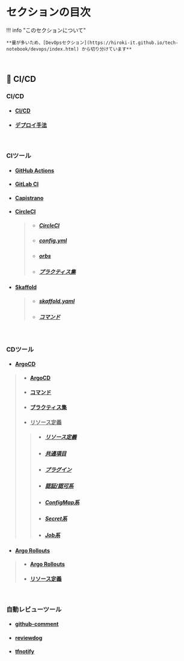 # セクションの目次

!!! info "このセクションについて"

    **量が多いため、[DevOpsセクション](https://hiroki-it.github.io/tech-notebook/devops/index.html) から切り分けています**

<br>

## 🔄 CI/CD

### CI/CD

* #### [CI/CD](https://hiroki-it.github.io/tech-notebook/devops/devops_cicd.html)
* #### [デプロイ手法](https://hiroki-it.github.io/tech-notebook/devops/devops_cicd_deploy.html)

<br>

### CIツール

* #### [︎GitHub Actions](https://hiroki-it.github.io/tech-notebook/devops/devops_cicd_ci_github_actions.html)
* #### [︎GitLab CI](https://hiroki-it.github.io/tech-notebook/devops/devops_cicd_ci_gitlab_ci.html)
* #### [︎Capistrano](https://hiroki-it.github.io/tech-notebook/devops/devops_cicd_ci_capistrano.html)
* #### <u>CircleCI</u>
  > * ##### [︎CircleCI](https://hiroki-it.github.io/tech-notebook/devops/devops_cicd_ci_circleci.html)
  > * ##### [︎config.yml](https://hiroki-it.github.io/tech-notebook/devops/devops_cicd_ci_circleci_config_yml.html)
  > * ##### [︎orbs](https://hiroki-it.github.io/tech-notebook/devops/devops_cicd_ci_circleci_orbs.html)
  > * ##### [︎プラクティス集](https://hiroki-it.github.io/tech-notebook/devops/devops_cicd_ci_circleci_practices.html)

* #### <u>Skaffold</u>
  > * ##### [︎skaffold.yaml](https://hiroki-it.github.io/tech-notebook/devops/devops_cicd_ci_skaffold_yaml.html)
  > * ##### [︎コマンド](https://hiroki-it.github.io/tech-notebook/devops/devops_cicd_ci_skaffold_command.html)

<br>

### CDツール

* #### ︎<u>ArgoCD</u>
 > * #### [︎ArgoCD](https://hiroki-it.github.io/tech-notebook/devops/devops_cicd_cd_argocd.html)
 > * #### [コマンド](https://hiroki-it.github.io/tech-notebook/devops/devops_cicd_cd_argocd_command.html)
 > * #### [︎プラクティス集](https://hiroki-it.github.io/tech-notebook/devops/devops_cicd_cd_argocd_practices.html)
 > * #### ︎<u>リソース定義</u>
 > > * ##### [︎リソース定義](https://hiroki-it.github.io/tech-notebook/devops/devops_cicd_cd_argocd_resource_definition.html)
 > > * ##### [共通項目](https://hiroki-it.github.io/tech-notebook/devops/devops_cicd_cd_argocd_resource_definition_common.html)
 > > * ##### [プラグイン](https://hiroki-it.github.io/tech-notebook/devops/devops_cicd_cd_argocd_resource_definition_plugin.html)
 > > * ##### [認証/認可系](https://hiroki-it.github.io/tech-notebook/devops/devops_cicd_cd_argocd_resource_definition_auth.html)
 > > * ##### [ConfigMap系](https://hiroki-it.github.io/tech-notebook/devops/devops_cicd_cd_argocd_resource_definition_configmap.html)
 > > * ##### [Secret系](https://hiroki-it.github.io/tech-notebook/devops/devops_cicd_cd_argocd_resource_definition_secret.html)
 > > * ##### [Job系](https://hiroki-it.github.io/tech-notebook/devops/devops_cicd_cd_argocd_resource_definition_job.html)

* #### ︎<u>Argo Rollouts</u>
 > * #### [Argo Rollouts](https://hiroki-it.github.io/tech-notebook/devops/devops_cicd_cd_argorollouts.html)
 > * #### [︎リソース定義](https://hiroki-it.github.io/tech-notebook/devops/devops_cicd_cd_argorollouts_resource_definition.html)

<br>

### 自動レビューツール

* #### [github-comment](https://hiroki-it.github.io/tech-notebook/devops/devops_cicd_auto_review_github_comment.html)
* #### [reviewdog](https://hiroki-it.github.io/tech-notebook/devops/devops_cicd_auto_review_reviewdog.html)
* #### [︎tfnotify](https://hiroki-it.github.io/tech-notebook/devops/devops_cicd_auto_review_tfnotify.html)

<br>

